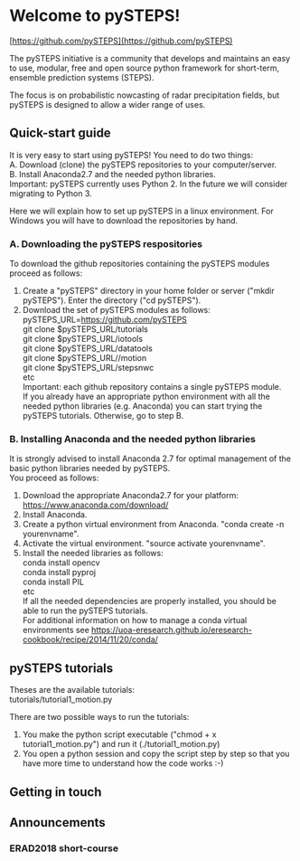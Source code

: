 # Welcome to pySTEPS!
[https://github.com/pySTEPS](https://github.com/pySTEPS)

The pySTEPS initiative is a community that develops and maintains an easy to use, modular, free and open source python framework for short-term, ensemble prediction systems (STEPS).

The focus is on probabilistic nowcasting of radar precipitation fields, but pySTEPS is designed to allow a wider range of uses. 

## Quick-start guide
It is very easy to start using pySTEPS! You need to do two things:  <br/>
A. Download (clone) the pySTEPS repositories to your computer/server. <br/>
B. Install Anaconda2.7 and the needed python libraries. <br/>
Important: pySTEPS currently uses Python 2. In the future we will consider migrating to Python 3. <br/>

Here we will explain how to set up pySTEPS in a linux environment. For Windows you will have to download the repositories by hand.

### A. Downloading the pySTEPS respositories
To download the github repositories containing the pySTEPS modules proceed as follows:
1. Create a "pySTEPS" directory in your home folder or server ("mkdir pySTEPS"). Enter the directory ("cd pySTEPS").
2. Download the set of pySTEPS modules as follows:
pySTEPS_URL=https://github.com/pySTEPS <br/>
git clone $pySTEPS_URL/tutorials <br/>
git clone $pySTEPS_URL/iotools <br/>
git clone $pySTEPS_URL/datatools <br/>
git clone $pySTEPS_URL//motion <br/>
git clone $pySTEPS_URL/stepsnwc <br/>
etc <br/>
Important: each github repository contains a single pySTEPS module. <br/>
If you already have an appropriate python environment with all the needed python libraries (e.g. Anaconda) you can start trying the pySTEPS tutorials. Otherwise, go to step B.

### B. Installing Anaconda and the needed python libraries
It is strongly advised to install Anaconda 2.7 for optimal management of the basic python libraries needed by pySTEPS. <br/> 
You proceed as follows: <br/>
1. Download the appropriate Anaconda2.7 for your platform: https://www.anaconda.com/download/ <br/>
2. Install Anaconda. <br/>
3. Create a python virtual environment from Anaconda. "conda create -n yourenvname". <br/>
4. Activate the virtual environment. "source activate yourenvname". <br/>
5. Install the needed libraries as follows: <br/>
conda install opencv <br/>
conda install pyproj <br/>
conda install PIL <br/>
etc <br/>
If all the needed dependencies are properly installed, you should be able to run the pySTEPS tutorials. <br/>
For additional information on how to manage a conda virtual environments see https://uoa-eresearch.github.io/eresearch-cookbook/recipe/2014/11/20/conda/

## pySTEPS tutorials
Theses are the available tutorials: <br/>
tutorials/tutorial1_motion.py <br/>

There are two possible ways to run the tutorials: <br/>
1. You make the python script executable ("chmod + x tutorial1_motion.py") and run it (./tutorial1_motion.py) <br/>
2. You open a python session and copy the script step by step so that you have more time to understand how the code works :-) <br/>

## Getting in touch

## Announcements

### ERAD2018 short-course


